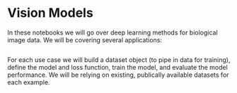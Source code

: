 # Vision Models

In these notebooks we will go over deep learning methods for biological image data. We will be covering several applications:
```{tableofcontents}
```

For each use case we will build a dataset object (to pipe in data for training), define the model and loss function, train the model, and evaluate the model performance. We will be relying on existing, publically available datasets for each example.
